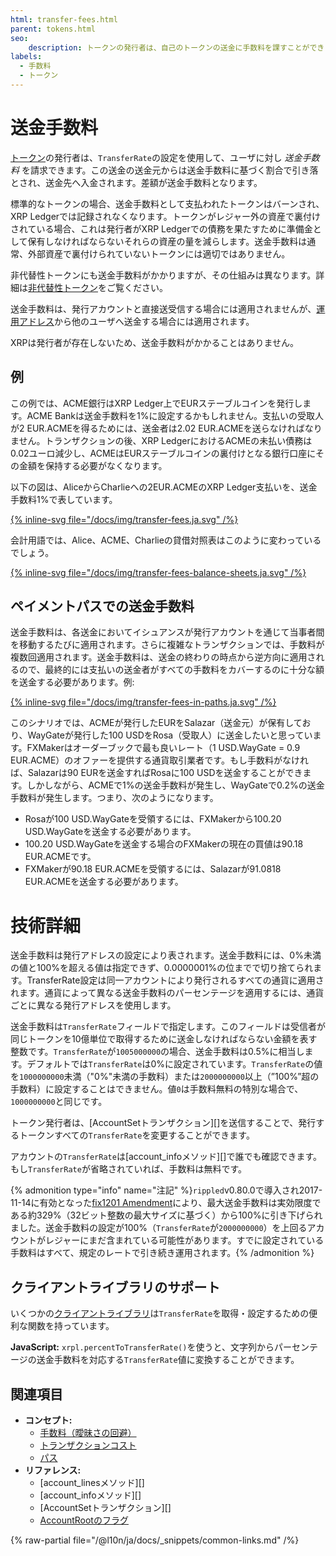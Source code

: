 ```yaml
---
html: transfer-fees.html
parent: tokens.html
seo:
    description: トークンの発行者は、自己のトークンの送金に手数料を課すことができます。
labels:
  - 手数料
  - トークン
---
```

# 送金手数料

[トークン](index.md)の発行者は、`TransferRate`の設定を使用して、ユーザに対し _送金手数料_ を請求できます。この送金の送金元からは送金手数料に基づく割合で引き落とされ、送金先へ入金されます。差額が送金手数料となります。

標準的なトークンの場合、送金手数料として支払われたトークンはバーンされ、XRP Ledgerでは記録されなくなります。トークンがレジャー外の資産で裏付けされている場合、これは発行者がXRP Ledgerでの債務を果たすために準備金として保有しなければならないそれらの資産の量を減らします。送金手数料は通常、外部資産で裏付けられていないトークンには適切ではありません。

非代替性トークンにも送金手数料がかかりますが、その仕組みは異なります。詳細は[非代替性トークン](nfts/index.md)をご覧ください。

送金手数料は、発行アカウントと直接送受信する場合には適用されませんが、[運用アドレス](../accounts/account-types.md)から他のユーザへ送金する場合には適用されます。

XRPは発行者が存在しないため、送金手数料がかかることはありません。

## 例

この例では、ACME銀行はXRP Ledger上でEURステーブルコインを発行します。ACME Bankは送金手数料を1%に設定するかもしれません。支払いの受取人が2 EUR.ACMEを得るためには、送金者は2.02 EUR.ACMEを送らなければなりません。トランザクションの後、XRP LedgerにおけるACMEの未払い債務は0.02ユーロ減少し、ACMEはEURステーブルコインの裏付けとなる銀行口座にその金額を保持する必要がなくなります。

以下の図は、AliceからCharlieへの2EUR.ACMEのXRP Ledger支払いを、送金手数料1%で表しています。

[{% inline-svg file="/docs/img/transfer-fees.ja.svg" /%}](/docs/img/transfer-fees.ja.svg "Aliceが2,02€を送金し、Charlieが2,00€を受け取り、ACMEはXRP Ledgerで0,02€を受け取ります。")

会計用語では、Alice、ACME、Charlieの貸借対照表はこのように変わっているでしょう。

[{% inline-svg file="/docs/img/transfer-fees-balance-sheets.ja.svg" /%}](/docs/img/transfer-fees-balance-sheets.ja.svg "Aliceの資産は2,02€減少、Charlieは2,00€増加、ACMEの負債は0,02€減少。")



## ペイメントパスでの送金手数料

<!--{# TODO: Update this for OnwerPaysFee amendment when that gets added #}-->

送金手数料は、各送金においてイシュアンスが発行アカウントを通じて当事者間を移動するたびに適用されます。さらに複雑なトランザクションでは、手数料が複数回適用されます。送金手数料は、送金の終わりの時点から逆方向に適用されるので、最終的には支払いの送金者がすべての手数料をカバーするのに十分な額を送金する必要があります。例:

[{% inline-svg file="/docs/img/transfer-fees-in-paths.ja.svg" /%}](/docs/img/transfer-fees-in-paths.ja.svg "手数料が適用されたクロスカレンシー支払いの図")

このシナリオでは、ACMEが発行したEURをSalazar（送金元）が保有しており、WayGateが発行した100 USDをRosa（受取人）に送金したいと思っています。FXMakerはオーダーブックで最も良いレート（1 USD.WayGate = 0.9 EUR.ACME）のオファーを提供する通貨取引業者です。もし手数料がなければ、Salazarは90 EURを送金すればRosaに100 USDを送金することができます。しかしながら、ACMEで1%の送金手数料が発生し、WayGateで0.2%の送金手数料が発生します。つまり、次のようになります。

* Rosaが100 USD.WayGateを受領するには、FXMakerから100.20 USD.WayGateを送金する必要があります。
* 100.20 USD.WayGateを送金する場合のFXMakerの現在の買値は90.18 EUR.ACMEです。
* FXMakerが90.18 EUR.ACMEを受領するには、Salazarが91.0818 EUR.ACMEを送金する必要があります。



# 技術詳細

送金手数料は発行アドレスの設定により表されます。送金手数料には、0%未満の値と100%を超える値は指定できず、0.0000001%の位までで切り捨てられます。TransferRate設定は同一アカウントにより発行されるすべての通貨に適用されます。通貨によって異なる送金手数料のパーセンテージを適用するには、通貨ごとに異なる発行アドレスを使用します。

送金手数料は`TransferRate`フィールドで指定します。このフィールドは受信者が同じトークンを10億単位で取得するために送金しなければならない金額を表す整数です。`TransferRate`が`1005000000`の場合、送金手数料は0.5%に相当します。デフォルトでは`TransferRate`は0%に設定されています。`TransferRate`の値を`1000000000`未満（"0%"未満の手数料）または`2000000000`以上（”100%”超の手数料）に設定することはできません。値`0`は手数料無料の特別な場合で、`1000000000`と同じです。

トークン発行者は、[AccountSetトランザクション][]を送信することで、発行するトークンすべての`TransferRate`を変更することができます。

アカウントの`TransferRate`は[account_infoメソッド][]で誰でも確認できます。もし`TransferRate`が省略されていれば、手数料は無料です。

{% admonition type="info" name="注記" %}`rippled`v0.80.0で導入され2017-11-14に有効となった[fix1201 Amendment](../networks-and-servers/amendments.md)により、最大送金手数料は実効限度である約329%（32ビット整数の最大サイズに基づく）から100%に引き下げられました。送金手数料の設定が100%（`TransferRate`が`2000000000`）を上回るアカウントがレジャーにまだ含まれている可能性があります。すでに設定されている手数料はすべて、規定のレートで引き続き運用されます。{% /admonition %}

## クライアントライブラリのサポート

いくつかの[クライアントライブラリ](../../references/client-libraries.md)は`TransferRate`を取得・設定するための便利な関数を持っています。

**JavaScript:** `xrpl.percentToTransferRate()`を使うと、文字列からパーセンテージの送金手数料を対応する`TransferRate`値に変換することができます。

## 関連項目

- **コンセプト:**
  - [手数料（曖昧さの回避）](../transactions/fees.md)
  - [トランザクションコスト](../transactions/transaction-cost.md)
  - [パス](fungible-tokens/paths.md)
- **リファレンス:**
  - [account_linesメソッド][]
  - [account_infoメソッド][]
  - [AccountSetトランザクション][]
  - [AccountRootのフラグ](../../references/protocol/ledger-data/ledger-entry-types/accountroot.md#accountrootのフラグ)

{% raw-partial file="/@l10n/ja/docs/_snippets/common-links.md" /%}
